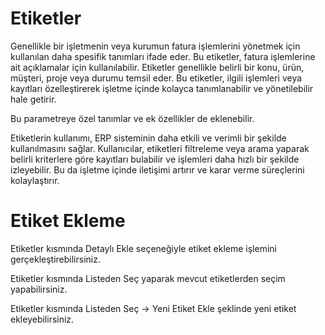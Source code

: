 
# Etiketler

Genellikle bir işletmenin veya kurumun fatura işlemlerini yönetmek için kullanılan daha spesifik tanımları ifade eder. 
Bu etiketler, fatura işlemlerine ait açıklamalar için kullanılabilir.
Etiketler genellikle belirli bir konu, ürün, müşteri, proje veya durumu temsil eder. 
Bu etiketler, ilgili işlemleri veya kayıtları özelleştirerek işletme içinde kolayca tanımlanabilir ve yönetilebilir hale getirir.

Bu parametreye özel tanımlar ve ek özellikler de eklenebilir.

Etiketlerin kullanımı, ERP sisteminin daha etkili ve verimli bir şekilde kullanılmasını sağlar. 
Kullanıcılar, etiketleri filtreleme veya arama yaparak belirli kriterlere göre kayıtları bulabilir ve işlemleri daha hızlı bir şekilde izleyebilir. Bu da işletme içinde iletişimi artırır ve karar verme süreçlerini kolaylaştırır.

# Etiket Ekleme

Etiketler kısmında Detaylı Ekle seçeneğiyle etiket ekleme işlemini gerçekleştirebilirsiniz.

Etiketler kısmında Listeden Seç yaparak mevcut etiketlerden seçim yapabilirsiniz.

Etiketler kısmında Listeden Seç → Yeni Etiket Ekle şeklinde yeni etiket ekleyebilirsiniz.
